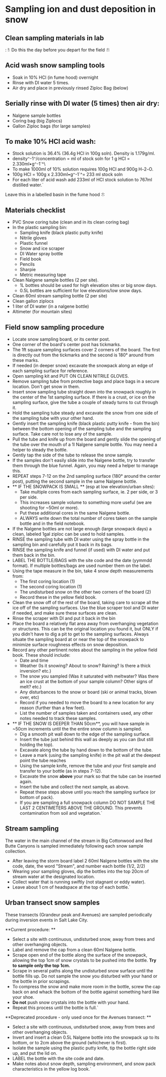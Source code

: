 # Sampling ion and dust deposition in snow

## Clean sampling materials in lab

:   !: Do this the day before you depart for the field :!:

Acid wash snow sampling tools
-----------------------------

- Soak in 10% HCl (in fume hood) overnight
- Rinse with DI water 5 times.
- Air dry and place in previously rinsed Ziploc Bag (below)

Serially rinse with DI water (5 times) then air dry:
----------------------------------------------------

* Nalgene sample bottles
* Coring bag (big Ziplocs)
* Gallon Ziploc bags (for large samples)

To make 10% HCl acid wash:
--------------------------

- Stock solution is 36.4% (36.4g HCl in 100g soln). Density is 1.179g/ml.
- density`^`-1`^`/concentration = ml of stock soln for 1 g HCl = 2.330ml•g`^`-1`^\
- To make 1000ml of 10% solution requires 100g HCl and 900g H`~`2`~`O.
- 100g HCl = 100g x 2.330ml•g`^`-1`^= 233 ml stock soln
- For each liter of acid wash add 233ml of HCl stock solution to 767ml distilled water.`

Leave this in a labelled basin in the fume hood :!:

## Materials checklist

- PVC Snow coring tube (clean and in its clean coring bag)
- In the plastic sampling bin:
  - Sampling knife (black plastic putty knife)
  - Nitrile gloves
  - Plastic funnel
  - Snow and ice scraper
  - DI Water spray bottle
  - Field book
  - Pencils
  - Sharpie
  - Metric measuring tape
- Clean Nalgene sample bottles (2 per site).
  - 1L bottles should be used for high elevation sites or big snow days.
  - 0.5L bottles are sufficient for low elevations/low snow days.
- Clean 60ml stream sampling bottle (2 per site) 
- Clean gallon ziplocs
- 1 liter of DI water (in a nalgene bottle)
- Altimeter (for mountain sites)

## Field snow sampling procedure

- Locate snow sampling board, or its center post.
- One corner of the board's center post has tickmarks.
- The 1ft square sampling surfaces cover 2 corners of the board. The first is directly out from the tickmarks and the second is 180° around from these marks.
- If needed (in deeper snow) excavate the snowpack along an edge of each sampling surface for reference.
- Open sampling kit and PUT ON CLEAN NITRILE GLOVES.
- Remove  sampling tube from protective bags and place bags in a secure location. Don't get snow in them.
- Insert snow sampling tube straight down into the snowpack roughly in the center of the 1st sampling surface. If there is a crust, or ice on the sampling surface, give the tube a couple of steady turns to cut through it.
- Hold the sampling tube steady and excavate the snow from one side of the sampling tube with your other hand. 
- Gently insert the sampling knife (black plastic putty knife - from the bin) between the bottom opening of the sampling tube and the sampling surface. Take care not to lose any of the sample.
- Pull the tube and knife up from the board and gently slide the opening of the tube over the mouth of a 1l Nalgene sample bottle. You may need a helper to steady the bottle.
- Gently tap the side of the tube to release the snow sample.
- If the samples don't easily slide into the Nalgene bottle, try to transfer them through the blue funnel. Again, you may need a helper to manage this.
- REPEAT steps 7-12 on the 2nd sampling surface (180° around the center post), putting the second sample in the same Nalgene bottle.
- ** IF THE SNOWPACK IS SMALL ** (esp at low elevation/urban sites):
  - Take multiple cores from each sampling surface, ie. 2 per side, or 3 per side.
  - This increases sample volume to something more useful (we are shooting for ~50ml or more).
  - Put these additional cores in the same Nalgene bottle.
  - ALWAYS write down the total number of cores taken on the sample bottle and in the field notebook.
- If the Nalgene bottles are not large enough (large snowpack days) a clean, labeled 1gal ziploc can be used to hold samples.
- RINSE the sampling tube with DI water using the spray bottle in the sampling bin and carefully put it back in its bags.
- RINSE the sampling knife and funnel (if used) with DI water and put them back in the bin.
- LABEL THE BOTTLE/BAGS with the site code and the date (yymmdd format). If multiple bottles/bags are used number them on the label.
- Using the tape measure in the bin, take 4 snow depth measurements from:
  - The first coring location (1)
  - The second coring location (1)
  - The undisturbed snow on the other two corners of the board (2)
  - Record these in the yellow field book.
- Clean the snow off of the rest of the board, taking care to scrape all the ice off of the sampling surfaces. Use the blue scraper tool and DI water if needed, and make sure these surfaces are clean.
- Rinse the scraper with DI and put it back in the bin
- Place the board a relatively flat area away from overhanging vegetation or structures. This can be the original location you found it, but ONLY if you didn't have to dig a pit to get to the sampling surfaces. Always situate the sampling board at or near the top of the snowpack to minimize surface roughness effects on snow deposition.
- Record any other pertinent notes about the sampling in the yellow field book. These should include:
  - Date and time
  - Weather (Is it snowing? About to snow? Raining? Is there a thick inversion? etc.)
  - The snow you sampled (Was it saturated with meltwater? Was there an ice crust at the bottom of your sample column? Other signs of melt? etc.)
  - Any disturbances to the snow or board (ski or animal tracks, blown over, etc)
  - Record if you needed to move the board to a new location for any reason (further than a few feet).
  - List the number of samples taken and containers used, any other notes needed to track these samples.
- ** IF THE SNOW IS DEEPER THAN 50cm**, you will have sample in ~50cm increments until the the entire snow column is sampled. 
  - Dig a smooth pit wall down to the edge of the sampling surface.
  - Insert the tube just behind this wall as deeply as you can (but still holding the top).
  - Excavate along the tube by hand down to the bottom of the tube.
  - Leave a mark (using the sampling knife) in the pit wall at the deepest point the tube reaches
  - Using the sample knife, remove the tube and your first sample and transfer to your bottle (as in steps 7-12).
  - Excavate the snow **above** your mark so that the tube can be inserted again.
  - Insert the tube and collect the next sample, as above.
  - Repeat these steps above until you reach the sampling surface (or bottom of pack).
  - If you are sampling a full snowpack column DO NOT SAMPLE THE LAST 2 CENTIMETERS ABOVE THE GROUND. This prevents contamination from soil and vegetation.`

## Stream sampling

The water in the main channel of the stream in Big Cottonwood and Red
Butte Canyons is sampled immediately following each snow sample
collection.

- After leaving the storm board label 2 60ml Nalgene bottles with the site code, date, the word "Stream", and number each bottle (1/2, 2/2) 
- Wearing your sampling gloves, dip the bottles into the top 20cm of stream water at the designated location.
- Collect water that is running swiftly (not stagnant or eddy water).
- Leave about 1 cm of headspace at the top of each bottle.`

## Urban transect snow samples

These transects (Grandeur peak and Avenues) are sampled periodically
during inversion events in Salt Lake City.

 **Current procedure: **

- Select a site with continuous, undisturbed snow, away from trees and other overhanging objects.
- Label and remove the cap from a clean 60ml Nalgene bottle.
- Scrape open end of the bottle along the surface of the snowpack, allowing the top 1cm of snow crystals to be pushed into the bottle. **Try to sample only the top 1cm.**
- Scrape in several paths along the undisturbed snow surface until the bottle fills up. Do not sample the snow you disturbed with your hand or the bottle in prior scrapings.
- To compress the snow and make more room in the bottle, screw the cap back on and whack the bottom of the bottle against something hard like your shoe.
- **Do not** push snow crystals into the bottle with your hand.
- Repeat this process until the bottle is full.`

 **Deprecated procedure - only used once for the Avenues transect:
        **

- Select a site with continuous, undisturbed snow, away from trees and other overhanging objects.
- Invert and insert a clean 0.5L Nalgene bottle into the snowpack up to its bottom, or to 2cm above the ground (whichever is first).
- Isolate the sample using the plastic putty knife, tip the bottle right side up, and put the lid on.
- LABEL the bottle with the site code and date.
- Make notes about snow depth, sampling environment, and snow pack characteristics in the yellow log book.`

